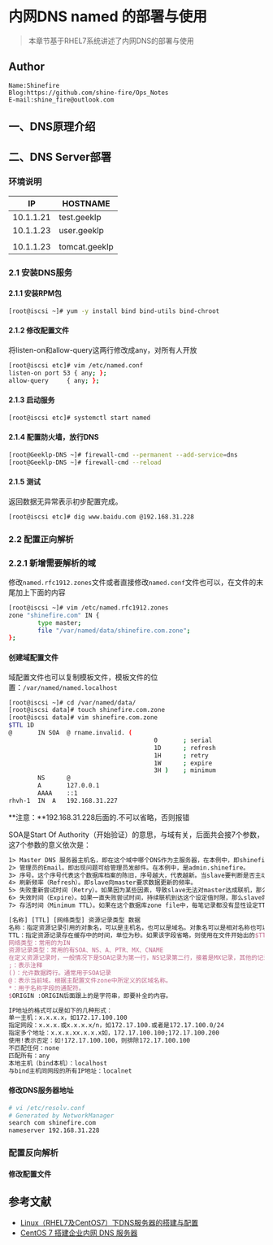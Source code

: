 # 内网DNS named 的部署与使用

> 本章节基于RHEL7系统讲述了内网DNS的部署与使用

## Author

```
Name:Shinefire
Blog:https://github.com/shine-fire/Ops_Notes
E-mail:shine_fire@outlook.com
```

## 一、DNS原理介绍

## 二、DNS Server部署

### 环境说明

| IP        | HOSTNAME      |
| --------- | ------------- |
| 10.1.1.21 | test.geeklp   |
| 10.1.1.23 | user.geeklp   |
|           |               |
| 10.1.1.23 | tomcat.geeklp |



### 2.1 安装DNS服务

#### 2.1.1 安装RPM包

```bash
[root@iscsi ~]# yum -y install bind bind-utils bind-chroot
```

#### 2.1.2 修改配置文件

将listen-on和allow-query这两行修改成any，对所有人开放

```bash
[root@iscsi etc]# vim /etc/named.conf 
listen-on port 53 { any; };
allow-query     { any; };
```

#### 2.1.3 启动服务

```bash
[root@iscsi etc]# systemctl start named
```

#### 2.1.4 配置防火墙，放行DNS

```bash
[root@Geeklp-DNS ~]# firewall-cmd --permanent --add-service=dns
[root@Geeklp-DNS ~]# firewall-cmd --reload
```

#### 2.1.5 测试

返回数据无异常表示初步配置完成。

```bash
[root@iscsi etc]# dig www.baidu.com @192.168.31.228
```

### 2.2 配置正向解析

### 2.2.1 新增需要解析的域

修改`named.rfc1912.zones`文件或者直接修改` named.conf `文件也可以，在文件的末尾加上下面的内容

```bash
[root@iscsi ~]# vim /etc/named.rfc1912.zones 
zone "shinefire.com" IN {
        type master;
        file "/var/named/data/shinefire.com.zone";
};
```

#### 创建域配置文件

域配置文件也可以复制模板文件，模板文件的位置：`/var/named/named.localhost`

```bash
[root@iscsi ~]# cd /var/named/data/
[root@iscsi data]# touch shinefire.com.zone 
[root@iscsi data]# vim shinefire.com.zone 
$TTL 1D
@       IN SOA  @ rname.invalid. (
                                        0       ; serial
                                        1D      ; refresh
                                        1H      ; retry
                                        1W      ; expire
                                        3H )    ; minimum
        NS      @
        A       127.0.0.1
        AAAA    ::1
rhvh-1  IN  A   192.168.31.227
```

**注意：**192.168.31.228后面的.不可以省略，否则报错

SOA是Start Of Authority（开始验证）的意思，与域有关，后面共会接7个参数，这7个参数的意义依次是： 

```tex
1> Master DNS 服务器主机名，即在这个域中哪个DNS作为主服务器，在本例中，即shinefire。
2> 管理员的Email。即出现问题可给管理员发邮件。在本例中，是admin.shinefire。
3> 序号。这个序号代表这个数据库档案的陈旧，序号越大，代表越新。当slave要判断是否主动下载新的数据库时，就以序号是否比slave上的还有新来判断。
4> 刷新频率（Refresh）。即slave向master要求数据更新的频率。
5> 失败重新尝试时间（Retry）。如果因为某些因素，导致slave无法对master达成联机，那么在多久的时间内，slave会尝试重新联机到master。
6> 失效时间（Expire）。如果一直失败尝试时间，持续联机到达这个设定值时限，那么slave将不再继续尝试联机。
7> 存活时间（Minimum TTL）。如果在这个数据库zone file中，每笔记录都没有显性设定TTL快取时间的话，那么就以这个值为主。
```

```tex
[名称] [TTL] [网络类型] 资源记录类型 数据
名称：指定资源记录引用的对象名，可以是主机名，也可以是域名。对象名可以是相对名称也可以是完整名称。完整名称必须以点结尾。如果连续的几条资源记录类型是同一个对象名，则第一条资源记录后的资源记录可以省略对象名。相对名称表示相对与当前域名来说的，如当前域名为shinefire.com，则表示www主机时，完整名称为www.shinefire.com.，相对名称为www。
TTL：指定资源记录存在缓存中的时间，单位为秒。如果该字段省略，则使用在文件开始出的$TTL所定义的时间。
网络类型：常用的为IN
资源记录类型：常用的有SOA、NS、A、PTR、MX、CNAME
在定义资源记录时，一般情况下是SOA记录为第一行，NS记录第二行，接着是MX记录，其他的记录可以随便写。
;：表示注释
()：允许数据跨行。通常用于SOA记录
@：表示当前域。根据主配置文件zone中所定义的区域名称。
*：用于名称字段的通配符。
$ORIGIN :ORIGIN后面跟上的是字符串，即要补全的内容。

IP地址的格式可以是如下的几种形式：
单一主机：x.x.x.x，如172.17.100.100
指定网段：x.x.x.或x.x.x.x/n，如172.17.100.或者是172.17.100.0/24
指定多个地址：x.x.x.xx.x.x.x如，172.17.100.100;172.17.100.200
使用!表示否定：如!172.17.100.100，则排除172.17.100.100
不匹配任何：none
匹配所有：any
本地主机（bind本机）：localhost
与bind主机同网段的所有IP地址：localnet
```

#### 修改DNS服务器地址

```bash
# vi /etc/resolv.conf 
# Generated by NetworkManager
search com shinefire.com
nameserver 192.168.31.228
```

### 配置反向解析

#### 修改配置文件





## 参考文献

- [Linux（RHEL7及CentOS7）下DNS服务器的搭建与配置](https://blog.csdn.net/solaraceboy/article/details/78960307)
- [CentOS 7 搭建企业内网 DNS 服务器](https://blog.csdn.net/devalone/article/details/80580094)

